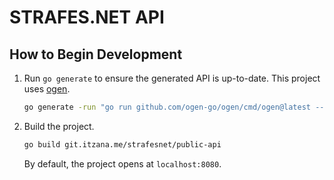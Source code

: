 # STRAFES.NET API

## How to Begin Development

1. Run `go generate` to ensure the generated API is up-to-date. This project uses [ogen](https://github.com/ogen-go/ogen).
    ```bash
    go generate -run "go run github.com/ogen-go/ogen/cmd/ogen@latest --target api --clean openapi.yaml"
    ```
2. Build the project.
    ```bash
    go build git.itzana.me/strafesnet/public-api
    ```

    By default, the project opens at `localhost:8080`.